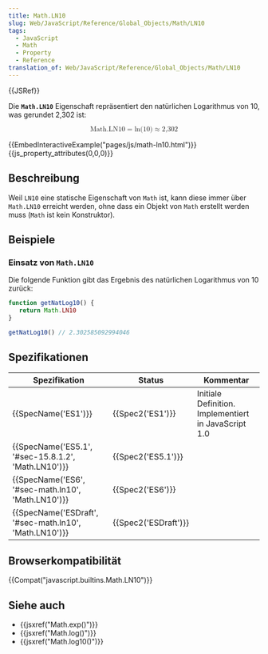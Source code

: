 ```yaml
---
title: Math.LN10
slug: Web/JavaScript/Reference/Global_Objects/Math/LN10
tags:
  - JavaScript
  - Math
  - Property
  - Reference
translation_of: Web/JavaScript/Reference/Global_Objects/Math/LN10
---
```

{{JSRef}}

Die **`Math.LN10`** Eigenschaft repräsentiert den natürlichen Logarithmus von 10, was gerundet 2,302 ist:

<math display="block"><semantics><mrow><mstyle mathvariant="monospace"><mi>Math.LN10</mi></mstyle><mo>=</mo><mo lspace="0em" rspace="0em">ln</mo><mo stretchy="false">(</mo><mn>10</mn><mo stretchy="false">)</mo><mo>≈</mo><mn>2,302</mn></mrow><annotation encoding="TeX">\mathtt{\mi{Math.LN10}} = \ln(10) \approx 2,302</annotation></semantics></math>

{{EmbedInteractiveExample("pages/js/math-ln10.html")}}{{js_property_attributes(0,0,0)}}

## Beschreibung

Weil `LN10` eine statische Eigenschaft von `Math` ist, kann diese immer über `Math.LN10` erreicht werden, ohne dass ein Objekt von `Math` erstellt werden muss (`Math` ist kein Konstruktor).

## Beispiele

### Einsatz von `Math.LN10`

Die folgende Funktion gibt das Ergebnis des natürlichen Logarithmus von 10 zurück:

```js
function getNatLog10() {
   return Math.LN10
}

getNatLog10() // 2.302585092994046
```

## Spezifikationen

| Spezifikation                                                            | Status                       | Kommentar                                            |
| ------------------------------------------------------------------------ | ---------------------------- | ---------------------------------------------------- |
| {{SpecName('ES1')}}                                                 | {{Spec2('ES1')}}         | Initiale Definition. Implementiert in JavaScript 1.0 |
| {{SpecName('ES5.1', '#sec-15.8.1.2', 'Math.LN10')}}     | {{Spec2('ES5.1')}}     |                                                      |
| {{SpecName('ES6', '#sec-math.ln10', 'Math.LN10')}}     | {{Spec2('ES6')}}         |                                                      |
| {{SpecName('ESDraft', '#sec-math.ln10', 'Math.LN10')}} | {{Spec2('ESDraft')}} |                                                      |

## Browserkompatibilität

{{Compat("javascript.builtins.Math.LN10")}}

## Siehe auch

- {{jsxref("Math.exp()")}}
- {{jsxref("Math.log()")}}
- {{jsxref("Math.log10()")}}
